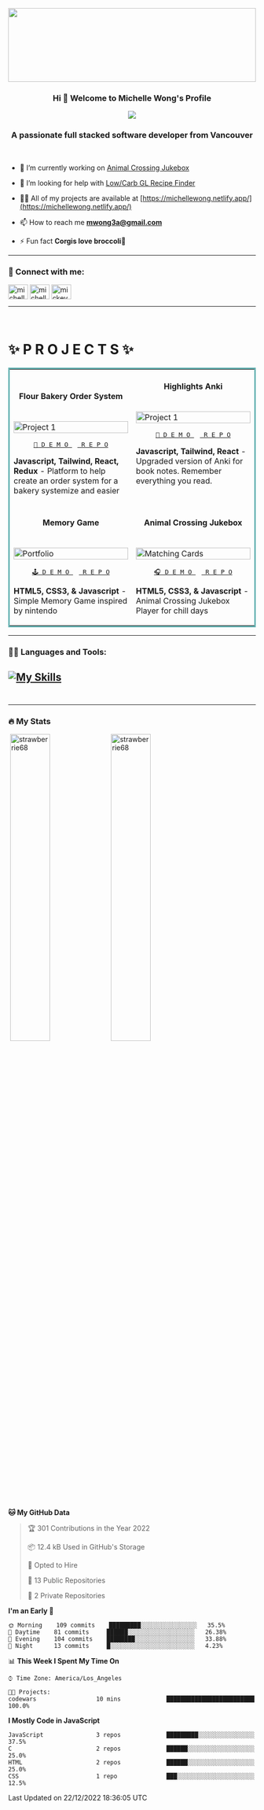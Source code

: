 <!--START_SECTION:readme-info-->
<img src="loop-space.gif" width="100%" height="150px">
<br>

<h3 align="center">
  Hi 👋 Welcome to Michelle Wong's Profile
</h3>
<p align="center"><img src="https://readme-typing-svg.demolab.com?font=Montserrat&size=27&pause=1000&color=F3408D&center=true&vCenter=true&width=500&lines=A+UX%2FUI+Designer;Full+Stacked+Software+Developer;Never+Stop+Learning;Learn+By+Doing%2C+And+by+Falling+Over">
  </p>
<h3 align="center">A passionate full stacked software developer from Vancouver</h3>
<br>

- 🔭 I’m currently working on [Animal Crossing Jukebox](https://strawberrie68.github.io/AnimalCrossing/index.html)

- 🤝 I’m looking for help with [Low/Carb GL Recipe Finder](https://github.com/strawberrie68/lowGL)

- 👨‍💻 All of my projects are available at [https://michellewong.netlify.app/](https://michellewong.netlify.app/)

- 📫 How to reach me **mwong3a@gmail.com**

- ⚡ Fun fact **Corgis love broccoli🥦**



---

<h3 align="left">📧 Connect with me:</h3>


<p align="left">
<a href="https://twitter.com/michell74811010" target="blank"><img align="center" src="https://raw.githubusercontent.com/rahuldkjain/github-profile-readme-generator/master/src/images/icons/Social/twitter.svg" alt="michell74811010" height="30" width="40" /></a>
<a href="https://linkedin.com/in/michelle-wong-yvr" target="blank"><img align="center" src="https://raw.githubusercontent.com/rahuldkjain/github-profile-readme-generator/master/src/images/icons/Social/linked-in-alt.svg" alt="michelle-wong-yvr" height="30" width="40" /></a>
<a href="https://dribbble.com/mickeyxxx" target="blank"><img align="center" src="https://raw.githubusercontent.com/rahuldkjain/github-profile-readme-generator/master/src/images/icons/Social/dribbble.svg" alt="mickeyxxx" height="30" width="40" /></a>
</p>

---

<br />
<h1 align="left">✨ P R O J E C T S ✨</h1>

<table bordercolor="#66b2b2">
<tbody>
<tr>
  <td width="50%" valign="top">&nbsp;
    <h4 align="center">Flour Bakery Order System</h4>
      <br />
      <a target="_blank" href="https://flour-order-system.netlify.app/">
        <img src="https://s12.gifyu.com/images/ScH96.gif" width="100%"  alt="Project 1" />
      </a>
      <br />
      <p align="center">
        <a href="https://flour-order-system.netlify.app" target="_blank">
          <kbd> 🎂 D E M O </kbd>
        </a>
        <a href="https://github.com/strawberrie68/bakery-thing" target="_blank">
          <kbd>
            <img src="https://cdn-icons-png.flaticon.com/128/2111/2111432.png" height="11px" />
            R E P O
          </kbd>
        </a>
      </p>
      <p><strong>Javascript, Tailwind, React, Redux </strong> - Platform to help create an order system for a bakery
        systemize and easier</p>
     
  </td>
  
  <td width="50%" valign="top">
         <h4 align="center">Highlights Anki</h4>
      <br />
      <a target="_blank" href="https://highlights-co.netlify.app/">
        <img src="https://s11.gifyu.com/images/ScHEH.gif" width="100%" alt="Project 1" />
      </a>
      <br />
      <p align="center">
        <a href="https://highlights-co.netlify.app/" target="_blank">
          <kbd> 📝 D E M O </kbd>
        </a>
        <a href="https://github.com/strawberrie68/highlights/tree/auth3" target="_blank">
          <kbd>
            <img src="https://cdn-icons-png.flaticon.com/128/2111/2111432.png" height="12px" />
            R E P O
          </kbd>
        </a>
      </p>
      <p><strong>Javascript, Tailwind, React </strong> - Upgraded version of Anki for book notes. Remember everything
        you read.</p>
    
  </td>
</tr>
<tr>
  <td width="50%" valign="top">
         <h4 align="center">Memory Game</h4>
      <br />
      <a target="_blank" href="https://strawberrie68.github.io/memory-game/">
        <img src="https://s11.gifyu.com/images/ScHEw.gif" width="100%" alt="Portfolio" />
      </a>
      <br />
      <p align="center">
        <a href="https://strawberrie68.github.io/memory-game/" target="_blank">
          <kbd> 🕹️ D E M O </kbd>
        </a>
        <a href="https://github.com/strawberrie68/memory-game" target="_blank">
          <kbd>
            <img src="https://cdn-icons-png.flaticon.com/128/2111/2111432.png" height="12px" />
            R E P O
          </kbd>
        </a>
      </p>
      <p><strong>HTML5, CSS3, & Javascript</strong> - Simple Memory Game inspired by nintendo</p>
  </td>
  <td width="50%" valign="top">
         <h4 align="center">Animal Crossing Jukebox</h4>
      <br />
      <a target="_blank" href="https://strawberrie68.github.io/AnimalCrossing/index.html">
        <img src="https://s11.gifyu.com/images/ScH7b.md.gif" width="100%" alt="Matching Cards" />
      </a>
      <br />
      <p align="center">
        <a href="https://strawberrie68.github.io/AnimalCrossing/index.html" target="_blank">
          <kbd> 🎧 D E M O </kbd>
        </a>
        <a href="https://github.com/strawberrie68/AnimalCrossing" target="_blank">
          <kbd>
            <img src="https://cdn-icons-png.flaticon.com/128/2111/2111432.png" height="12px" />
            R E P O
          </kbd>
        </a>
      </p>
      <p><strong>HTML5, CSS3, & Javascript</strong> - Animal Crossing Jukebox Player for chill days</p>
    
  </td>
</tr>
</tbody>
</table>

---
<h3 align="left">👩‍💻 Languages and Tools:</h3>


[![My Skills](https://skillicons.dev/icons?i=xd,autocad,git,html,js,py,nodejs,mongodb,css,vscode,r,express,figma,github,bootstrap&theme=dark)](https://skillicons.dev)
<br>
<br>
---



---

### 🔥 My Stats

<p>&nbsp;<img align="center" src="https://github-readme-stats.vercel.app/api?username=strawberrie68&show_icons=true&locale=en&theme=radical" width="40%" min-width="400px" alt="strawberrie68" />    <img align="center" src="https://github-readme-streak-stats.herokuapp.com/?user=strawberrie68&theme=radical" alt="strawberrie68" width="40%" min-width="400px"/></p>


<!--START_SECTION_PROFILE_VIEWS:readme-info-->
<!--END_SECTION_PROFILE_VIEWS:readme-info-->

<!--START_SECTION_LINES_OF_CODE:readme-info-->
<!--END_SECTION_LINES_OF_CODE:readme-info-->

<!--START_CONTRIBUTIONS:readme-info-->
<!--END_CONTRIBUTIONS:readme-info-->

<!--START_SECTION_DAILY_COMMIT:readme-info-->
<!--END_SECTION_DAILY_COMMIT:readme-info-->

<!--START_SECTION_WEEKLY_COMMIT:readme-info-->
<!--END_SECTION_WEEKLY_COMMIT:readme-info-->

<!--START_SECTION_LANGUAGE:readme-info-->
<!--END_SECTION_LANGUAGE:readme-info-->


<!--END_SECTION:readme-info-->
<!-- ---
### :zap: Recent Activity


<!--START_SECTION:waka-->
**🐱 My GitHub Data** 

> 🏆 301 Contributions in the Year 2022
 > 
> 📦 12.4 kB Used in GitHub's Storage 
 > 
> 💼 Opted to Hire
 > 
> 📜 13 Public Repositories 
 > 
> 🔑 2 Private Repositories  
 > 
**I'm an Early 🐤** 

```text
🌞 Morning    109 commits    █████████░░░░░░░░░░░░░░░░   35.5% 
🌆 Daytime    81 commits     ██████░░░░░░░░░░░░░░░░░░░   26.38% 
🌃 Evening    104 commits    ████████░░░░░░░░░░░░░░░░░   33.88% 
🌙 Night      13 commits     █░░░░░░░░░░░░░░░░░░░░░░░░   4.23%

```


📊 **This Week I Spent My Time On** 

```text
⌚︎ Time Zone: America/Los_Angeles

🐱‍💻 Projects: 
codewars                 10 mins             █████████████████████████   100.0%

```

**I Mostly Code in JavaScript** 

```text
JavaScript               3 repos             █████████░░░░░░░░░░░░░░░░   37.5% 
C                        2 repos             ██████░░░░░░░░░░░░░░░░░░░   25.0% 
HTML                     2 repos             ██████░░░░░░░░░░░░░░░░░░░   25.0% 
CSS                      1 repo              ███░░░░░░░░░░░░░░░░░░░░░░   12.5%

```



 Last Updated on 22/12/2022 18:36:05 UTC
<!--END_SECTION:waka-->
<!--START_SECTION:activity-->

<!--END_SECTION:activity-->



